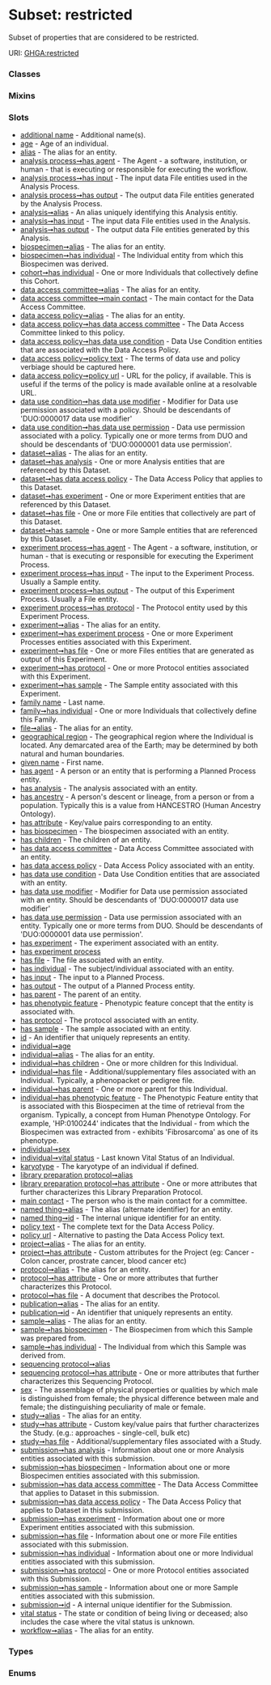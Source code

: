 
# Subset: restricted


Subset of properties that are considered to be restricted.

URI: [GHGA:restricted](https://w3id.org/GHGA/restricted)


### Classes


### Mixins


### Slots

 * [additional name](additional_name.md) - Additional name(s).
 * [age](age.md) - Age of an individual.
 * [alias](alias.md) - The alias for an entity.
 * [analysis process➞has agent](analysis_process_has_agent.md) - The Agent - a software, institution, or human - that is executing or responsible for executing the workflow.
 * [analysis process➞has input](analysis_process_has_input.md) - The input data File entities used in the Analysis Process.
 * [analysis process➞has output](analysis_process_has_output.md) - The output data File entities generated by the Analysis Process.
 * [analysis➞alias](analysis_alias.md) - An alias uniquely identifying this Analysis entitiy.
 * [analysis➞has input](analysis_has_input.md) - The input data File entities used in the Analysis.
 * [analysis➞has output](analysis_has_output.md) - The output data File entities generated by this Analysis.
 * [biospecimen➞alias](biospecimen_alias.md) - The alias for an entity.
 * [biospecimen➞has individual](biospecimen_has_individual.md) - The Individual entity from which this Biospecimen was derived.
 * [cohort➞has individual](cohort_has_individual.md) - One or more Individuals that collectively define this Cohort.
 * [data access committee➞alias](data_access_committee_alias.md) - The alias for an entity.
 * [data access committee➞main contact](data_access_committee_main_contact.md) - The main contact for the Data Access Committee.
 * [data access policy➞alias](data_access_policy_alias.md) - The alias for an entity.
 * [data access policy➞has data access committee](data_access_policy_has_data_access_committee.md) - The Data Access Committee linked to this policy.
 * [data access policy➞has data use condition](data_access_policy_has_data_use_condition.md) - Data Use Condition entities that are associated with the Data Access Policy.
 * [data access policy➞policy text](data_access_policy_policy_text.md) - The terms of data use and policy verbiage should be captured here.
 * [data access policy➞policy url](data_access_policy_policy_url.md) - URL for the policy, if available. This is useful if the terms of the policy is made available online at a resolvable URL.
 * [data use condition➞has data use modifier](data_use_condition_has_data_use_modifier.md) - Modifier for Data use permission associated with a policy. Should be descendants of 'DUO:0000017 data use modifier'
 * [data use condition➞has data use permission](data_use_condition_has_data_use_permission.md) - Data use permission associated with a policy. Typically one or more terms from DUO and should be descendants of 'DUO:0000001 data use permission'.
 * [dataset➞alias](dataset_alias.md) - The alias for an entity.
 * [dataset➞has analysis](dataset_has_analysis.md) - One or more Analysis entities that are referenced by this Dataset.
 * [dataset➞has data access policy](dataset_has_data_access_policy.md) - The Data Access Policy that applies to this Dataset.
 * [dataset➞has experiment](dataset_has_experiment.md) - One or more Experiment entities that are referenced by this Dataset.
 * [dataset➞has file](dataset_has_file.md) - One or more File entities that collectively are part of this Dataset.
 * [dataset➞has sample](dataset_has_sample.md) - One or more Sample entities that are referenced by this Dataset.
 * [experiment process➞has agent](experiment_process_has_agent.md) - The Agent - a software, institution, or human - that is executing or responsible for executing the Experiment Process.
 * [experiment process➞has input](experiment_process_has_input.md) - The input to the Experiment Process. Usually a Sample entity.
 * [experiment process➞has output](experiment_process_has_output.md) - The output of this Experiment Process. Usually a File entity.
 * [experiment process➞has protocol](experiment_process_has_protocol.md) - The Protocol entity used by this Experiment Process.
 * [experiment➞alias](experiment_alias.md) - The alias for an entity.
 * [experiment➞has experiment process](experiment_has_experiment_process.md) - One or more Experiment Processes entities associated with this Experiment.
 * [experiment➞has file](experiment_has_file.md) - One or more Files entities that are generated as output of this Experiment.
 * [experiment➞has protocol](experiment_has_protocol.md) - One or more Protocol entities associated with this Experiment.
 * [experiment➞has sample](experiment_has_sample.md) - The Sample entity associated with this Experiment.
 * [family name](family_name.md) - Last name.
 * [family➞has individual](family_has_individual.md) - One or more Individuals that collectively define this Family.
 * [file➞alias](file_alias.md) - The alias for an entity.
 * [geographical region](geographical_region.md) - The geographical region where the Individual is located. Any demarcated area of the Earth; may be determined by both natural and human boundaries.
 * [given name](given_name.md) - First name.
 * [has agent](has_agent.md) - A person or an entity that is performing a Planned Process entity.
 * [has analysis](has_analysis.md) - The analysis associated with an entity.
 * [has ancestry](has_ancestry.md) - A person's descent or lineage, from a person or from a population. Typically this is a value from HANCESTRO (Human Ancestry Ontology).
 * [has attribute](has_attribute.md) - Key/value pairs corresponding to an entity.
 * [has biospecimen](has_biospecimen.md) - The biospecimen associated with an entity.
 * [has children](has_children.md) - The children of an entity.
 * [has data access committee](has_data_access_committee.md) - Data Access Committee associated with an entity.
 * [has data access policy](has_data_access_policy.md) - Data Access Policy associated with an entity.
 * [has data use condition](has_data_use_condition.md) - Data Use Condition entities that are associated with an entity.
 * [has data use modifier](has_data_use_modifier.md) - Modifier for Data use permission associated with an entity. Should be descendants of 'DUO:0000017 data use modifier'
 * [has data use permission](has_data_use_permission.md) - Data use permission associated with an entity. Typically one or more terms from DUO. Should be descendants of 'DUO:0000001 data use permission'.
 * [has experiment](has_experiment.md) - The experiment associated with an entity.
 * [has experiment process](has_experiment_process.md)
 * [has file](has_file.md) - The file associated with an entity.
 * [has individual](has_individual.md) - The subject/individual associated with an entity.
 * [has input](has_input.md) - The input to a Planned Process.
 * [has output](has_output.md) - The output of a Planned Process entity.
 * [has parent](has_parent.md) - The parent of an entity.
 * [has phenotypic feature](has_phenotypic_feature.md) - Phenotypic feature concept that the entity is associated with.
 * [has protocol](has_protocol.md) - The protocol associated with an entity.
 * [has sample](has_sample.md) - The sample associated with an entity.
 * [id](id.md) - An identifier that uniquely represents an entity.
 * [individual➞age](individual_age.md)
 * [individual➞alias](individual_alias.md) - The alias for an entity.
 * [individual➞has children](individual_has_children.md) - One or more children for this Individual.
 * [individual➞has file](individual_has_file.md) - Additional/supplementary files associated with an Individual. Typically, a phenopacket or pedigree file.
 * [individual➞has parent](individual_has_parent.md) - One or more parent for this Individual.
 * [individual➞has phenotypic feature](individual_has_phenotypic_feature.md) - The Phenotypic Feature entity that is associated with this Biospecimen at the time of retrieval from the organism. Typically, a concept from Human Phenotype Ontology. For example, 'HP:0100244' indicates that the Individual - from which the Biospecimen was extracted from - exhibits 'Fibrosarcoma' as one of its phenotype.
 * [individual➞sex](individual_sex.md)
 * [individual➞vital status](individual_vital_status.md) - Last known Vital Status of an Individual.
 * [karyotype](karyotype.md) - The karyotype of an individual if defined.
 * [library preparation protocol➞alias](library_preparation_protocol_alias.md)
 * [library preparation protocol➞has attribute](library_preparation_protocol_has_attribute.md) - One or more attributes that further characterizes this Library Preparation Protocol.
 * [main contact](main_contact.md) - The person who is the main contact for a committee.
 * [named thing➞alias](named_thing_alias.md) - The alias (alternate identifier) for an entity.
 * [named thing➞id](named_thing_id.md) - The internal unique identifier for an entity.
 * [policy text](policy_text.md) - The complete text for the Data Access Policy.
 * [policy url](policy_url.md) - Alternative to pasting the Data Access Policy text.
 * [project➞alias](project_alias.md) - The alias for an entity.
 * [project➞has attribute](project_has_attribute.md) - Custom attributes for the Project  (eg: Cancer - Colon cancer, prostrate cancer, blood cancer etc)
 * [protocol➞alias](protocol_alias.md) - The alias for an entity.
 * [protocol➞has attribute](protocol_has_attribute.md) - One or more attributes that further characterizes this Protocol.
 * [protocol➞has file](protocol_has_file.md) - A document that describes the Protocol.
 * [publication➞alias](publication_alias.md) - The alias for an entity.
 * [publication➞id](publication_id.md) - An identifier that uniquely represents an entity.
 * [sample➞alias](sample_alias.md) - The alias for an entity.
 * [sample➞has biospecimen](sample_has_biospecimen.md) - The Biospecimen from which this Sample was prepared from.
 * [sample➞has individual](sample_has_individual.md) - The Individual from which this Sample was derived from.
 * [sequencing protocol➞alias](sequencing_protocol_alias.md)
 * [sequencing protocol➞has attribute](sequencing_protocol_has_attribute.md) - One or more attributes that further characterizes this Sequencing Protocol.
 * [sex](sex.md) - The assemblage of physical properties or qualities by which male is distinguished from female; the physical difference between male and female; the distinguishing peculiarity of male or female.
 * [study➞alias](study_alias.md) - The alias for an entity.
 * [study➞has attribute](study_has_attribute.md) - Custom key/value pairs that further characterizes the Study. (e.g.: approaches - single-cell, bulk etc)
 * [study➞has file](study_has_file.md) - Additional/supplementary files associated with a Study.
 * [submission➞has analysis](submission_has_analysis.md) - Information about one or more Analysis entities associated with this submission.
 * [submission➞has biospecimen](submission_has_biospecimen.md) - Information about one or more Biospecimen entities associated with this submission.
 * [submission➞has data access committee](submission_has_data_access_committee.md) - The Data Access Committee that applies to Dataset in this submission.
 * [submission➞has data access policy](submission_has_data_access_policy.md) - The Data Access Policy that applies to Dataset in this submission.
 * [submission➞has experiment](submission_has_experiment.md) - Information about one or more Experiment entities associated with this submission.
 * [submission➞has file](submission_has_file.md) - Information about one or more File entities associated with this submission.
 * [submission➞has individual](submission_has_individual.md) - Information about one or more Individual entities associated with this submission.
 * [submission➞has protocol](submission_has_protocol.md) - One or more Protocol entities associated with this Submission.
 * [submission➞has sample](submission_has_sample.md) - Information about one or more Sample entities associated with this submission.
 * [submission➞id](submission_id.md) - A internal unique identifier for the Submission.
 * [vital status](vital_status.md) - The state or condition of being living or deceased; also includes the case where the vital status is unknown.
 * [workflow➞alias](workflow_alias.md) - The alias for an entity.

### Types


### Enums

